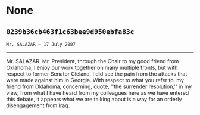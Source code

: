 # None
## `0239b36cb463f1c63bee9d950ebfa83c`
`Mr. SALAZAR — 17 July 2007`

---


Mr. SALAZAR. Mr. President, through the Chair to my good friend from 
Oklahoma, I enjoy our work together on many multiple fronts, but with 
respect to former Senator Cleland, I did see the pain from the attacks 
that were made against him in Georgia. With respect to what you refer 
to, my friend from Oklahoma, concerning, quote, ''the surrender 
resolution,'' in my view, from what I have heard from my colleagues 
here as we have entered this debate, it appears what we are talking 
about is a way for an orderly disengagement from Iraq.